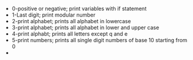 - 0-positive or negative; print variables with if statement
- 1-Last digit; print modular number
- 2-print alphabet; prints all alphabet in lowercase
- 3-print alphabet; prints all alphabet in lower and upper case
- 4-print alphabt; prints all letters except q and e
- 5-print numbers;  prints all single digit numbers of base 10 starting from 0
-  
